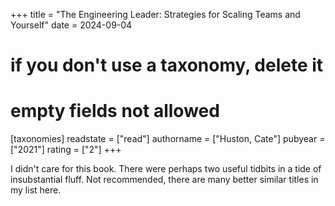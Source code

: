 +++
title = "The Engineering Leader: Strategies for Scaling Teams and Yourself"
date = 2024-09-04
# if you don't use a taxonomy, delete it
# empty fields not allowed
[taxonomies]
  readstate = ["read"]
  authorname = ["Huston, Cate"]
  pubyear = ["2021"]
  rating = ["2"]
+++

I didn't care for this book. There were perhaps two useful tidbits in a tide of insubstantial fluff. Not recommended, there are many better similar titles in my list here.